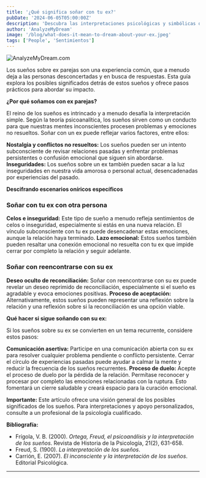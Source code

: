 ```yaml
---
title: '¿Qué significa soñar con tu ex?'
pubDate: '2024-06-05T05:00:00Z'
description: 'Descubra las interpretaciones psicológicas y simbólicas de soñar con su ex, incluidos sueños sobre relaciones, celos y reconciliación.'
author: 'AnalyzeMyDream'
image: '/blog/what-does-it-mean-to-dream-about-your-ex.jpeg'
tags: ['People', 'Sentimientos']
---
```


![AnalyzeMyDream.com](/blog/what-does-it-mean-to-dream-about-your-ex.jpeg)


Los sueños sobre ex parejas son una experiencia común, que a menudo deja a las personas desconcertadas y en busca de respuestas. Esta guía explora los posibles significados detrás de estos sueños y ofrece pasos prácticos para abordar su impacto. 

**¿Por qué soñamos con ex parejas?**

El reino de los sueños es intrincado y a menudo desafía la interpretación simple. Según la teoría psicoanalítica, los sueños sirven como un conducto para que nuestras mentes inconscientes procesen problemas y emociones no resueltos. Soñar con un ex puede reflejar varios factores, entre ellos:

**Nostalgia y conflictos no resueltos:** Los sueños pueden ser un intento subconsciente de revisar relaciones pasadas y enfrentar problemas persistentes o confusión emocional que siguen sin abordarse. 
**Inseguridades:** Los sueños sobre un ex también pueden sacar a la luz inseguridades en nuestra vida amorosa o personal actual, desencadenadas por experiencias del pasado.

**Descifrando escenarios oníricos específicos**

### Soñar con tu ex con otra persona

**Celos e inseguridad:** Este tipo de sueño a menudo refleja sentimientos de celos o inseguridad, especialmente si estás en una nueva relación. El vínculo subconsciente con tu ex puede desencadenar estas emociones, aunque la relación haya terminado. 
**Lazo emocional:** Estos sueños también pueden resaltar una conexión emocional no resuelta con tu ex que impide cerrar por completo la relación y seguir adelante.

### Soñar con reencontrarse con su ex

**Deseo oculto de reconciliación:** Soñar con reencontrarse con su ex puede revelar un deseo reprimido de reconciliación, especialmente si el sueño es agradable y evoca emociones positivas. 
**Proceso de aceptación:** Alternativamente, estos sueños pueden representar una reflexión sobre la relación y una reflexión sobre si la reconciliación es una opción viable.

**Qué hacer si sigue soñando con su ex:**

Si los sueños sobre su ex se convierten en un tema recurrente, considere estos pasos:

**Comunicación asertiva:** Participe en una comunicación abierta con su ex para resolver cualquier problema pendiente o conflicto persistente. Cerrar el círculo de experiencias pasadas puede ayudar a calmar la mente y reducir la frecuencia de los sueños recurrentes.
**Proceso de duelo:** Acepte el proceso de duelo por la pérdida de la relación. Permítase reconocer y procesar por completo las emociones relacionadas con la ruptura. Esto fomentará un cierre saludable y creará espacio para la curación emocional.

**Importante:** Este artículo ofrece una visión general de los posibles significados de los sueños. Para interpretaciones y apoyo personalizados, consulte a un profesional de la psicología cualificado.

**Bibliografía:**

* Frígola, V. B. (2000). *Ortega, Freud, el psicoanálisis y la interpretación de los sueños*. Revista de Historia de la Psicología, 21(2), 631-658.
* Freud, S. (1900). *La interpretación de los sueños*.
* Carrión, E. (2007). *El inconsciente y la interpretación de los sueños*. Editorial Psicológica.

---